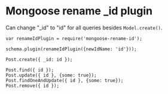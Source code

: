 # Mongoose rename _id plugin

Can change "_id" to "id" for all queries besides `Model.create()`.


```
var renameIdPlugin = require('mongoose-rename-id');

schema.plugin(renameIdPlugin({newIdName: 'id'}));

Post.create({ _id: id });

Post.find({ id });
Post.update({ id }, {some: true});
Post.findOneAndUpdate({ id }, {some: true});
Post.remove({ id });
```